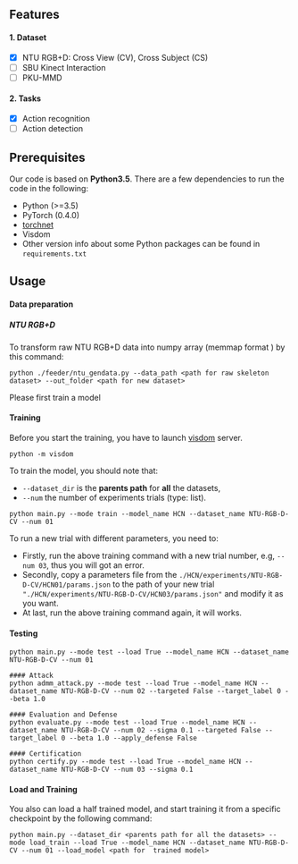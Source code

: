 
## Features
#### 1. Dataset
- [x] NTU RGB+D: Cross View (CV), Cross Subject (CS)
- [ ] SBU Kinect Interaction
- [ ] PKU-MMD

#### 2. Tasks
- [x] Action recognition
- [ ] Action detection

## Prerequisites
Our code is based on **Python3.5**. There are a few dependencies to run the code in the following:
- Python (>=3.5)
- PyTorch (0.4.0)
- [torchnet](https://github.com/pytorch/tnt)
- Visdom
- Other version info about some Python packages can be found in `requirements.txt`

## Usage
#### Data preparation
##### NTU RGB+D
To transform raw NTU RGB+D data into numpy array (memmap format ) by this command:
```commandline
python ./feeder/ntu_gendata.py --data_path <path for raw skeleton dataset> --out_folder <path for new dataset>
```




Please first train a model
#### Training
Before you start the training, you have to launch [visdom](https://github.com/facebookresearch/visdom) server.
```commandline
python -m visdom
```
To train the model, you should note that:
 - ```--dataset_dir``` is the **parents path** for **all** the datasets,
 - ``` --num ``` the number of experiments trials (type: list).
```commandline
python main.py --mode train --model_name HCN --dataset_name NTU-RGB-D-CV --num 01
```
To run a new trial with different parameters, you need to:
- Firstly, run the above training command with a new trial number, e.g, ```--num 03```, thus you will got an error.
- Secondly, copy a  parameters file from the ```./HCN/experiments/NTU-RGB-D-CV/HCN01/params.json``` to the path of your new trial ```"./HCN/experiments/NTU-RGB-D-CV/HCN03/params.json"``` and modify it as you want.
- At last, run the above training command again, it will works.

#### Testing
```commandline
python main.py --mode test --load True --model_name HCN --dataset_name NTU-RGB-D-CV --num 01

#### Attack
python admm_attack.py --mode test --load True --model_name HCN --dataset_name NTU-RGB-D-CV --num 02 --targeted False --target_label 0 --beta 1.0

#### Evaluation and Defense
python evaluate.py --mode test --load True --model_name HCN --dataset_name NTU-RGB-D-CV --num 02 --sigma 0.1 --targeted False --target_label 0 --beta 1.0 --apply_defense False

#### Certification
python certify.py --mode test --load True --model_name HCN --dataset_name NTU-RGB-D-CV --num 03 --sigma 0.1

```



#### Load and Training
You also can load a half trained model, and start training it from a specific checkpoint by the following command:
```commandline
python main.py --dataset_dir <parents path for all the datasets> --mode load_train --load True --model_name HCN --dataset_name NTU-RGB-D-CV --num 01 --load_model <path for  trained model>
```
